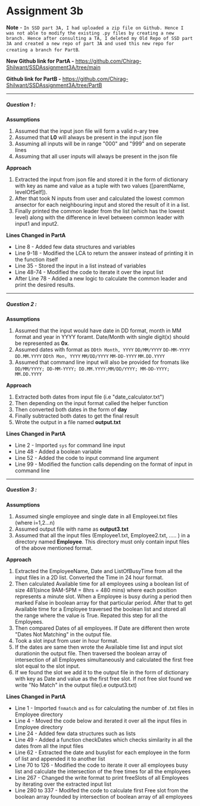 # Assignment 3b

**Note** - `In SSD part 3A, I had uploaded a zip file on Github. Hence I was not able to modify the existing .py files by creating a new branch. Hence after consulting a TA, I deleted my Old Repo of SSD part 3A and created a new repo of part 3A and used this new repo for creating a branch for PartB`.

**New Github link for PartA -** https://github.com/Chirag-Shilwant/SSDAssignment3A/tree/main

**Github link for PartB -** https://github.com/Chirag-Shilwant/SSDAssignment3A/tree/PartB
****
##### Question 1 :
**Assumptions**
1. Assumed that the input json file will form a valid n-ary tree
2. Assumed that **L0** will always be present in the input json file
3. Assuming all inputs will be in range "000" and "999" and on seperate lines 
4. Assuming that all user inputs will always be present in the json file 

**Approach**
1. Extracted the input from json file and stored it in the form of dictionary with key as name and value as a tuple with two values ([parentName, levelOfSelf]). 
2. After that took N inputs from user and calculated the lowest common ansector for each neighbouring input and stored the result of it in a list.
3. Finally printed the common leader from the list (which has the lowest level) along with the difference in level between common leader with input1 and input2.

**Lines Changed in PartA**
- Line 8 - Added few data structures and variables
- Line 9-18 - Modified the LCA to return the answer instead of printing it in the function itself
- Line 35 - Stored the input in a list instead of variables
- Line 48-74 - Modified the code to iterate it over the input list 
- After Line 78 - Added a new logic to calculate the common leader and print the desired results.

****
##### Question 2 :
**Assumptions**
1.  Assumed that the input would have date in DD format, month in MM format and year in YYYY foramt. Date/Month with single digit(x) should be represented as **0x**.
2.  Assumed dates with format as 
`DDth Month, YYYY`
`DD/MM/YYYY` 
`DD-MM-YYYY` 
`DD.MM.YYYY`
`DDth Mon, YYYY` 
`MM/DD/YYYY` 
`MM-DD-YYYY` 
`MM.DD.YYYY`
3.  Assumed that command line input will also be provided for fromats like 
    `DD/MM/YYYY; DD-MM-YYYY; DD.MM.YYYY;MM/DD/YYYY; MM-DD-YYYY; MM.DD.YYYY`

**Approach**
1. Extracted both dates from input file (i.e "date_calculator.txt")
2. Then depending on the input format called the helper function
3. Then converted both dates in the form of **day**   
4. Finally subtracted both dates to get the final result
5. Wrote the output in a file named **output.txt** 

**Lines Changed in PartA**
- Line 2 - Imported `sys` for command line input
- Line 48 - Added a boolean variable 
- Line 52 - Added the code to input command line argument
- Line 99 - Modified the function calls depending on the format of input in command line

****
##### Question 3 :
**Assumptions**
1.  Assumed single employee and single date in all Employeei.txt files (where i=1,2...n)
2.  Assumed output file with name as **output3.txt**
3.  Assumed that all the input files (Employee1.txt, Employee2.txt, ..... ) in a directory named **Employee**. This directory must only contain input files of the above mentioned format.

**Approach**
1. Extracted the EmployeeName, Date and ListOfBusyTime from all the input files in a 2D list. Converted the Time in 24 hour format.
2. Then calculated Available time for all employees using a boolean list of size 481(since 9AM-5PM = 8hrs = 480 mins) where each position represents a minute slot. When a Employee is busy during a period then marked False in boolean array for that particular period. After that to get Available time for a Employee traversed the boolean list and stored all the range where the value is True. Repated this step for all the Employees.  
3. Then compared Dates of all employees. If Date are different then wrote "Dates Not Matching" in the output file.
4. Took a slot input from user in hour format.
5. If the dates are same then wrote the Available time list and input slot durationin the output file. Then traversed the boolean array of intersection of all Employees simultaneously and calculated the first free slot equal to the slot input.
6. If we found the slot we add it to the output file in the form of dictionary with key as Date and value as the first free slot. If not free slot found we write "No Match" in the output file(i.e output3.txt)

**Lines Changed in PartA**
- Line 1 - Imported `fnmatch` and `os` for calculating the number of .txt files in Employee directory
- Line 4 - Moved the code below and iterated it over all the input files in Employee directory
- Line 24 - Added few data structures such as lists
- Line 49 - Added a function checkDates which checks similarity in all the dates from all the input files
- Line 62 - Extracted the date and busylist for each employee in the form of list and appended it to another list
- Line 70 to 126 - Modified the code to iterate it over all employees busy list and calculate the intersection of the free times for all the employees
- Line 267 - Changed the write format to print freeSlots of all Employees by iterating over the extracted input list
- Line 280 to 337 - Modifed the code to calculate first Free slot from the boolean array founded by intersection of boolean array of all employees

